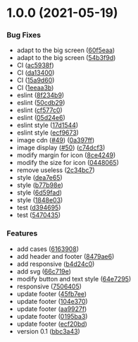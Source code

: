 # 1.0.0 (2021-05-19)


### Bug Fixes

* adapt to the big screen ([60f5eaa](https://github.com/UnionMusic/lianhe.art/commit/60f5eaa948d97de70280f58e7c088ebd9da5fa49))
* adapt to the big screen ([54b3f9d](https://github.com/UnionMusic/lianhe.art/commit/54b3f9dc74826cbd684fe453268c164b3c3485b6))
* CI ([ac5938f](https://github.com/UnionMusic/lianhe.art/commit/ac5938f0a8918de2e3fdeaa9fbb43c62737fdcc9))
* CI ([da13400](https://github.com/UnionMusic/lianhe.art/commit/da13400f2566ff506a6b5ff62ed43ae3275eed6f))
* CI ([15a9d60](https://github.com/UnionMusic/lianhe.art/commit/15a9d60e9c1839dbbef0eab949058aef92e5f361))
* CI ([1eeaa3b](https://github.com/UnionMusic/lianhe.art/commit/1eeaa3b60fa5246a16860966f1c858f3e5af5481))
* eslint ([8f234b9](https://github.com/UnionMusic/lianhe.art/commit/8f234b9c1b9549a5770b07e147dc15ee132b5c66))
* eslint ([50cdb29](https://github.com/UnionMusic/lianhe.art/commit/50cdb29790c58b8b2fabb6a43680447ec8541293))
* eslint ([cf577c0](https://github.com/UnionMusic/lianhe.art/commit/cf577c0e733b8a3cad268a64438604fc3fbee177))
* eslint ([05d24e6](https://github.com/UnionMusic/lianhe.art/commit/05d24e6752b303f4226bf3b6f6b912b4d705c105))
* eslint style ([17d1544](https://github.com/UnionMusic/lianhe.art/commit/17d154406067ca0cf8c8a7ea3bf5c031ce5b4312))
* eslint style ([ecf9673](https://github.com/UnionMusic/lianhe.art/commit/ecf96736330bd018e1efbff8c10d58ef042e7a56))
* image cdn ([#49](https://github.com/UnionMusic/lianhe.art/issues/49)) ([0a397ff](https://github.com/UnionMusic/lianhe.art/commit/0a397ff5bde7f646624bd8ddf17a3b674d256506))
* image display ([#50](https://github.com/UnionMusic/lianhe.art/issues/50)) ([c74dcf3](https://github.com/UnionMusic/lianhe.art/commit/c74dcf3f1dead537563fb58c13b62d7749af8add))
* modify margin for icon ([8ce4249](https://github.com/UnionMusic/lianhe.art/commit/8ce4249212c57efe1e147034dfcc13eee31b6141))
* modify the size for icon ([0448065](https://github.com/UnionMusic/lianhe.art/commit/0448065c7e64dba92dfcd0417e13aa2b98d32beb))
* remove useless ([2c34bc7](https://github.com/UnionMusic/lianhe.art/commit/2c34bc792a3ade149758aaf96af0560fca6a8897))
* style ([dea7e65](https://github.com/UnionMusic/lianhe.art/commit/dea7e65ff6f6e5d6d00dd3c50e40abc109297901))
* style ([b77b98e](https://github.com/UnionMusic/lianhe.art/commit/b77b98e7925d2ec06e577a4d73fee941a8cd454f))
* style ([6d59fad](https://github.com/UnionMusic/lianhe.art/commit/6d59fad4a38c4bdb0e77843bc6b1aabd4cad6fd0))
* style ([1848e03](https://github.com/UnionMusic/lianhe.art/commit/1848e03e0550b8fe590d5b1365fa89a9ef81a2b3))
* test ([d394695](https://github.com/UnionMusic/lianhe.art/commit/d394695a85fc1cdef7ee3f86e9ade5bc8c45de0f))
* test ([5470435](https://github.com/UnionMusic/lianhe.art/commit/54704350b7683c334f1eeb86e786db0edf4be500))


### Features

* add cases ([6163908](https://github.com/UnionMusic/lianhe.art/commit/6163908356d236c847dccf5632697c6504d536de))
* add header and footer ([8479ae6](https://github.com/UnionMusic/lianhe.art/commit/8479ae63a7e66c0bb25422b066e3c56c98f96537))
* add responsive ([b4d24c0](https://github.com/UnionMusic/lianhe.art/commit/b4d24c02ad1e932ac8f89180fb59d4774d8838be))
* add svg ([66c719e](https://github.com/UnionMusic/lianhe.art/commit/66c719ece4bdb003d8d1d4fbab49bf61ca58b898))
* modify button and text style ([64e7295](https://github.com/UnionMusic/lianhe.art/commit/64e7295cd1e571b2b15e0e2bf345dc5a349e188e))
* responsive ([7506405](https://github.com/UnionMusic/lianhe.art/commit/75064053af5550d07260b4e986df6946ca6e0503))
* update footer ([45fb7ee](https://github.com/UnionMusic/lianhe.art/commit/45fb7ee0106eba46fe3e53a06bc757875ea1ad35))
* update footer ([104e370](https://github.com/UnionMusic/lianhe.art/commit/104e3702f20b8b518c982af95c8539b0b2dfe9f3))
* update footer ([aa9927f](https://github.com/UnionMusic/lianhe.art/commit/aa9927f0448d3e41cf6d90e5e3e5eef4d21efea4))
* update footer ([0195ba3](https://github.com/UnionMusic/lianhe.art/commit/0195ba3866a7d887da98a358b5693826a0196926))
* update footer ([ecf20bd](https://github.com/UnionMusic/lianhe.art/commit/ecf20bd76811ab698d19a4f87f61a02a49d08195))
* version 0.1 ([bbc3a43](https://github.com/UnionMusic/lianhe.art/commit/bbc3a4329a2b7de819cd28273f941ded15853ddb))
